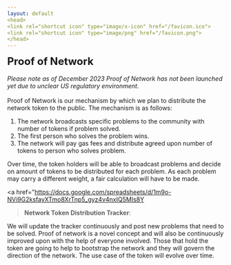 ```yaml
---
layout: default
<head>
<link rel="shortcut icon" type="image/x-icon" href="/favicon.ico">
<link rel="shortcut icon" type="image/png" href="/favicon.png">
</head>
---
```

<b><font size="5">Proof of Network</font></b>
<br>
<br>
_Please note as of December 2023 Proof of Network has not been launched yet due to unclear US regulatory environment._
<br>
<br>
Proof of Network is our mechanism by which we plan to distribute the network token to the public. The mechanism is as follows:

1. The network broadcasts specific problems to the community with number of tokens if problem solved.
2. The first person who solves the problem wins.
3. The network will pay gas fees and distribute agreed upon number of tokens to person who solves problem.

Over time, the token holders will be able to broadcast problems and decide on amount of tokens to be distributed for each problem. As each problem may carry a different weight, a fair calculation will have to be made.

<a href="https://docs.google.com/spreadsheets/d/1m9o-NVi9G2ksfayXTmo8XrTnp5_gyz4v4nxIQ5MIs8Y
>**Network Token Distribution Tracker**</a>:

We will update the tracker continuously and post new problems that need to be solved. Proof of network is a novel concept and will also be continuously improved upon with the help of everyone involved. Those that hold the token are going to help to bootstrap the network and they will govern the direction of the network. The use case of the token will evolve over time.  
